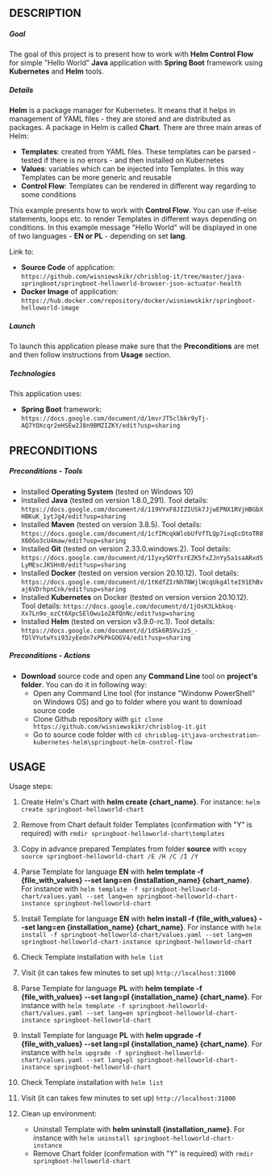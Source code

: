 DESCRIPTION
-----------

##### Goal
The goal of this project is to present how to work with **Helm Control Flow** for simple "Hello World" **Java** application with **Spring Boot** framework using **Kubernetes** and **Helm** tools. 


##### Details
**Helm** is a package manager for Kubernetes. It means that it helps in management of YAML files - they are stored and are distributed as packages. A package in Helm is called **Chart**. There are three main areas of Helm:
* **Templates**: created from YAML files. These templates can be parsed - tested if there is no errors - and then installed on Kubernetes
* **Values**: variables which can be injected into Templates. In this way Templates can be more generic and reusable
* **Control Flow**: Templates can be rendered in different way regarding to some conditions

This example presents how to work with **Control Flow**. You can use if-else statements, loops etc. to render Templates in different ways depending on conditions. In this example message "Hello World" will be displayed in one of two languages - **EN or PL** - depending on set **lang**.

Link to:
* **Source Code** of application: `https://github.com/wisniewskikr/chrisblog-it/tree/master/java-springboot/springboot-helloworld-browser-json-actuator-health`
* **Docker Image** of application: `https://hub.docker.com/repository/docker/wisniewskikr/springboot-helloworld-image`

##### Launch
To launch this application please make sure that the **Preconditions** are met and then follow instructions from **Usage** section.

##### Technologies
This application uses:
* **Spring Boot** framework: `https://docs.google.com/document/d/1mvrJT5clbkr9yTj-AQ7YOXcqr2eHSEw2J8n9BMZIZKY/edit?usp=sharing`


PRECONDITIONS
-------------

##### Preconditions - Tools
* Installed **Operating System** (tested on Windows 10)
* Installed **Java** (tested on version 1.8.0_291). Tool details: `https://docs.google.com/document/d/119VYxF8JIZIUSk7JjwEPNX1RVjHBGbXHBKuK_1ytJg4/edit?usp=sharing`
* Installed **Maven** (tested on version 3.8.5). Tool details: `https://docs.google.com/document/d/1cfIMcqkWlobUfVfTLQp7ixqEcOtoTR8X6OGo3cU4maw/edit?usp=sharing`
* Installed **Git** (tested on version 2.33.0.windows.2). Tool details: `https://docs.google.com/document/d/1Iyxy5DYfsrEZK5fxZJnYy5a1saARxd5LyMEscJKSHn0/edit?usp=sharing`
* Installed **Docker** (tested on version version 20.10.12). Tool details: `https://docs.google.com/document/d/1tKdfZIrNhTNWjlWcqUkg4lteI91EhBvaj6VDrhpnCnk/edit?usp=sharing`
* Installed **Kubernetes** on Docker (tested on version version 20.10.12). Tool details: `https://docs.google.com/document/d/1jOsK3Lkbkoq-Xx7Ln9o_ozCt6XpcSElOwu1o2AfQnNc/edit?usp=sharing`
* Installed **Helm** (tested on version v3.9.0-rc.1). Tool details: `https://docs.google.com/document/d/1dSk6RSVvJz5_-fDlVYutwYsi93zyEedn7xPkPkGOGV4/edit?usp=sharing`

##### Preconditions - Actions
* **Download** source code and open any **Command Line** tool on **project's folder**. You can do it in following way:
    * Open any Command Line tool (for instance "Windonw PowerShell" on Windows OS) and go to folder where you want to download source code 
    * Clone Github repository with `git clone https://github.com/wisniewskikr/chrisblog-it.git`
    * Go to source code folder with `cd chrisblog-it\java-orchestration-kubernetes-helm\springboot-helm-control-flow`


USAGE
-----

Usage steps:
1. Create Helm's Chart with **helm create {chart_name}**. For instance: `helm create springboot-helloworld-chart`
1. Remove from Chart default folder Templates (confirmation with "Y" is required) with `rmdir springboot-helloworld-chart\templates`
1. Copy in advance prepared Templates from folder **source** with `xcopy source springboot-helloworld-chart /E /H /C /I /Y`
1. Parse Template for language **EN** with **helm template -f {file_with_values} --set lang=en {installation_name} {chart_name}**. For instance with `helm template -f springboot-helloworld-chart/values.yaml --set lang=en springboot-helloworld-chart-instance springboot-helloworld-chart`
1. Install Template for language **EN** with **helm install -f {file_with_values} --set lang=en {installation_name} {chart_name}**. For instance with `helm install -f springboot-helloworld-chart/values.yaml --set lang=en springboot-helloworld-chart-instance springboot-helloworld-chart`
1. Check Template installation with `helm list`
1. Visit (it can takes few minutes to set up) `http://localhost:31000`
1. Parse Template for language **PL** with **helm template -f {file_with_values} --set lang=pl {installation_name} {chart_name}**. For instance with `helm template -f springboot-helloworld-chart/values.yaml --set lang=en springboot-helloworld-chart-instance springboot-helloworld-chart`
1. Install Template for language **PL** with **helm upgrade -f {file_with_values} --set lang=pl {installation_name} {chart_name}**. For instance with `helm upgrade -f springboot-helloworld-chart/values.yaml --set lang=pl springboot-helloworld-chart-instance springboot-helloworld-chart`
1. Check Template installation with `helm list`
1. Visit (it can takes few minutes to set up) `http://localhost:31000`
1. Clean up environment:

    * Uninstall Template with **helm uninstall {installation_name}**. For instance with `helm uninstall springboot-helloworld-chart-instance`
    * Remove Chart folder (confirmation with "Y" is required) with `rmdir springboot-helloworld-chart`